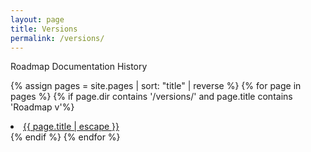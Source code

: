 ```yaml
---
layout: page
title: Versions
permalink: /versions/
---
```


Roadmap Documentation History

{% assign pages = site.pages | sort: "title" | reverse %}
{% for page in pages %}
{% if page.dir contains '/versions/' and page.title contains 'Roadmap v'%}
<li><a class="page-link" href="{{ page.url | relative_url }}">{{ page.title | escape }}</a></li>
{% endif %}
{% endfor %}
